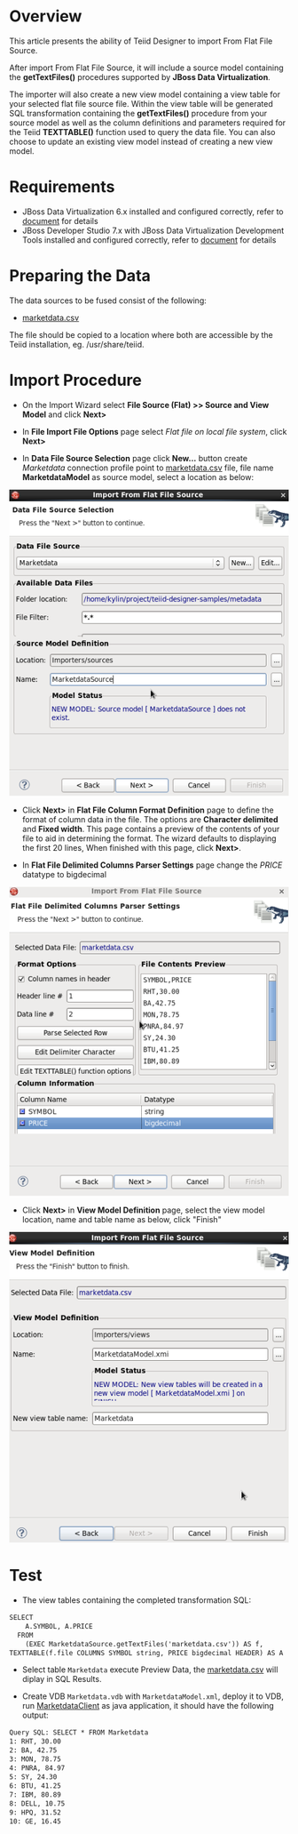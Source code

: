 # Overview

This article presents the ability of Teiid Designer to import From Flat File Source.

After import From Flat File Source, it will include a source model containing the **getTextFiles()** procedures supported by **JBoss Data Virtualization**.

The importer will also create a new view model containing a view table for your selected flat file source file. Within the view table will be generated SQL transformation containing the **getTextFiles()** procedure from your source model as well as the column definitions and parameters required for the Teiid **TEXTTABLE()** function used to query the data file. You can also choose to update an existing view model instead of creating a new view model.


# Requirements

* JBoss Data Virtualization 6.x installed and configured correctly, refer to [document](../installation/jdv-installation.md) for details
* JBoss Developer Studio 7.x with JBoss Data Virtualization Development Tools installed and configured correctly, refer to [document](../installation/jdv-installation.md) for details


# Preparing the Data

The data sources to be fused consist of the following:

* [marketdata.csv](../metadata/marketdata.csv)

The file should be copied to a location where both are accessible by the Teiid installation, eg. /usr/share/teiid.


# Import Procedure 

* On the Import Wizard select **File Source (Flat) >> Source and View Model** and click **Next>**

* In **File Import File Options** page select *Flat file on local file system*, click **Next>**

* In **Data File Source Selection** page click **New...** button create *Marketdata* connection profile point to [marketdata.csv](../metadata/marketdata.csv) file, file name **MarketdataModel** as source model, select a location as below:

![import csv file](img/importer-flatfile-source-view.png)

* Click **Next>** in **Flat File Column Format Definition** page to define the format of column data in the file. The options are **Character delimited** and **Fixed width**. This page contains a preview of the contents of your file to aid in determining the format. The wizard defaults to displaying the first 20 lines, When finished with this page, click **Next>**.

* In **Flat File Delimited Columns Parser Settings** page change the *PRICE* datatype to bigdecimal

![change column datatype](img/importer-flatfile-column.png)

* Click **Next>** in **View Model Definition** page, select the view model location, name and table name as below, click "Finish"

![flatfile model](img/importer-flatfile-model.png)

# Test

* The view tables containing the completed transformation SQL:

~~~
SELECT
    A.SYMBOL, A.PRICE
  FROM
    (EXEC MarketdataSource.getTextFiles('marketdata.csv')) AS f, TEXTTABLE(f.file COLUMNS SYMBOL string, PRICE bigdecimal HEADER) AS A
~~~

* Select table `Marketdata` execute Preview Data, the [marketdata.csv](../metadata/marketdata.csv) will diplay in SQL Results.

* Create VDB `Marketdata.vdb` with `MarketdataModel.xml`, deploy it to VDB, run [MarketdataClient](../jdbc-client/src/main/java/com/jboss/teiid/client/MarketdataClient.java) as java application, it should have the following output:

~~~
Query SQL: SELECT * FROM Marketdata
1: RHT, 30.00
2: BA, 42.75
3: MON, 78.75
4: PNRA, 84.97
5: SY, 24.30
6: BTU, 41.25
7: IBM, 80.89
8: DELL, 10.75
9: HPQ, 31.52
10: GE, 16.45
~~~ 
